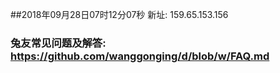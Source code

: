 ##2018年09月28日07时12分07秒 新址: 159.65.153.156
### 兔友常见问题及解答: https://github.com/wanggonging/d/blob/w/FAQ.md

